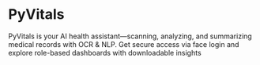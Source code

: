 # PyVitals
PyVitals is your AI health assistant—scanning, analyzing, and summarizing medical records with OCR &amp; NLP. Get secure access via face login and explore role-based dashboards with downloadable insights
